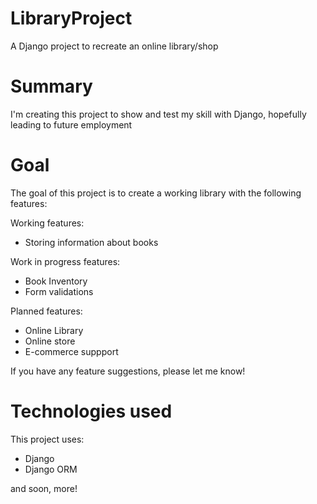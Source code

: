 # LibraryProject
A Django project to recreate an online library/shop

# Summary
I'm creating this project to show and test my skill with Django, hopefully leading to future employment

# Goal
The goal of this project is to create a working library with the following features:

Working features:
- Storing information about books

Work in progress features:
- Book Inventory
- Form validations

Planned features:
- Online Library
- Online store
- E-commerce suppport

If you have any feature suggestions, please let me know!

# Technologies used
This project uses:
- Django
- Django ORM

and soon, more!
